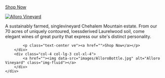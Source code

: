 <div class="card">
    <div class="row">
        <p class="text-center vab d-none d-md-block"><a href="">Shop Now</a></p>
        <div class="col-8 col-lg-9 col-xl-8 align-self-center">
            <a href=""><img data-src="images/AlloroLogo.png" alt="Alloro Vineyard" class="img-fluid"></a>
            <p class="card-text text-center">A sustainably farmed, singlevineyard Chehalem Mountain estate. From our 70 acres of uniquely contoured, loessderived Laurelwood soil, come elegant wines of great purity that express our site's distinct personality.</p>

            <p class="text-center ve"><a href="">Shop Now</a></p>
        </div>
        <div class="col-4 col-lg-3 col-xl-4">
            <a href=""><img data-src="images/AlloroBottle.jpg" alt="Alloro Vineyard" class="img-fluid"></a>
        </div>
    </div>
</div>
